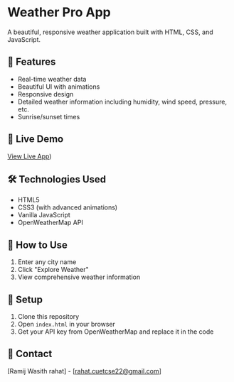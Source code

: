 # Weather Pro App

A beautiful, responsive weather application built with HTML, CSS, and JavaScript.

## 🌟 Features
- Real-time weather data
- Beautiful UI with animations
- Responsive design
- Detailed weather information including humidity, wind speed, pressure, etc.
- Sunrise/sunset times

## 🚀 Live Demo
[View Live App](https://realtime-weather-data.netlify.app/))

## 🛠️ Technologies Used
- HTML5
- CSS3 (with advanced animations)
- Vanilla JavaScript
- OpenWeatherMap API

## 📱 How to Use
1. Enter any city name
2. Click "Explore Weather"
3. View comprehensive weather information

## 🔧 Setup
1. Clone this repository
2. Open `index.html` in your browser
3. Get your API key from OpenWeatherMap and replace it in the code

## 📧 Contact
[Ramij Wasith rahat] - [rahat.cuetcse22@gmail.com]
